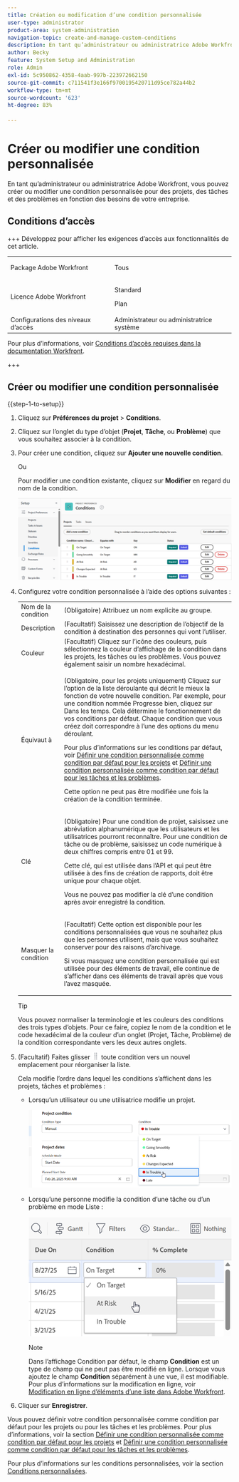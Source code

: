 ```yaml
---
title: Création ou modification d’une condition personnalisée
user-type: administrator
product-area: system-administration
navigation-topic: create-and-manage-custom-conditions
description: En tant qu’administrateur ou administratrice Adobe Workfront, vous pouvez créer ou modifier une condition personnalisée pour des projets, des tâches et des problèmes en fonction des besoins de votre entreprise.
author: Becky
feature: System Setup and Administration
role: Admin
exl-id: 5c950862-4358-4aab-997b-223972662150
source-git-commit: c711541f3e166f9700195420711d95ce782a44b2
workflow-type: tm+mt
source-wordcount: '623'
ht-degree: 83%

---
```


# Créer ou modifier une condition personnalisée

En tant qu’administrateur ou administratrice Adobe Workfront, vous pouvez créer ou modifier une condition personnalisée pour des projets, des tâches et des problèmes en fonction des besoins de votre entreprise.

## Conditions d’accès

+++ Développez pour afficher les exigences d’accès aux fonctionnalités de cet article.

<table style="table-layout:auto"> 
 <col> 
 <col> 
 <tbody> 
  <tr> 
   <td>Package Adobe Workfront</td> 
   <td><p>Tous</p></td> 
  </tr> 
  <tr> 
   <td>Licence Adobe Workfront</td> 
   <td><p>Standard</p>
       <p>Plan</p></td>
  </tr> 
  <tr> 
   <td>Configurations des niveaux d’accès</td> 
   <td>Administrateur ou administratrice système</td> 
  </tr> 
 </tbody> 
</table>

Pour plus d’informations, voir [Conditions d’accès requises dans la documentation Workfront](/help/quicksilver/administration-and-setup/add-users/access-levels-and-object-permissions/access-level-requirements-in-documentation.md).

+++

## Créer ou modifier une condition personnalisée

{{step-1-to-setup}}

1. Cliquez sur **Préférences du projet** > **Conditions**.

1. Cliquez sur l’onglet du type d’objet (**Projet**, **Tâche**, ou **Problème**) que vous souhaitez associer à la condition.

1. Pour créer une condition, cliquez sur **Ajouter une nouvelle condition**.

   Ou

   Pour modifier une condition existante, cliquez sur **Modifier** en regard du nom de la condition.

   ![Modifier la condition personnalisée](assets/custom-conditions-0825.png)

1. Configurez votre condition personnalisée à l’aide des options suivantes :

   <table style="table-layout:auto"> 
    <col> 
    <col> 
    <tbody> 
     <tr> 
      <td>Nom de la condition</td> 
      <td>(Obligatoire) Attribuez un nom explicite au groupe.</td> 
     </tr> 
     <tr> 
      <td>Description</td> 
      <td>(Facultatif) Saisissez une description de l’objectif de la condition à destination des personnes qui vont l’utiliser.</td> 
     </tr> 
     <tr> 
      <td>Couleur</td> 
      <td>(Facultatif) Cliquez sur l’icône des couleurs, puis sélectionnez la couleur d’affichage de la condition dans les projets, les tâches ou les problèmes. Vous pouvez également saisir un nombre hexadécimal.</td> 
     </tr> 
     <tr> 
      <td>Équivaut à </td> 
      <td><p>(Obligatoire, pour les projets uniquement) Cliquez sur l’option de la liste déroulante qui décrit le mieux la fonction de votre nouvelle condition. Par exemple, pour une condition nommée Progresse bien, cliquez sur Dans les temps. Cela détermine le fonctionnement de vos conditions par défaut. Chaque condition que vous créez doit correspondre à l’une des options du menu déroulant.</p>
      <p>Pour plus d’informations sur les conditions par défaut, voir <a href="../../../administration-and-setup/customize-workfront/create-manage-custom-conditions/set-custom-condition-default-projects.md" class="MCXref xref">Définir une condition personnalisée comme condition par défaut pour les projets</a> et <a href="../../../administration-and-setup/customize-workfront/create-manage-custom-conditions/set-custom-condition-default-tasks-issues.md" class="MCXref xref">Définir une condition personnalisée comme condition par défaut pour les tâches et les problèmes</a>.</p>
      <p>Cette option ne peut pas être modifiée une fois la création de la condition terminée.</p></td> 
     </tr> 
     <tr> 
      <td>Clé</td> 
      <td><p>(Obligatoire) Pour une condition de projet, saisissez une abréviation alphanumérique que les utilisateurs et les utilisatrices pourront reconnaître. Pour une condition de tâche ou de problème, saisissez un code numérique à deux chiffres compris entre 01 et 99. </p>
      <p>Cette clé, qui est utilisée dans l’API et qui peut être utilisée à des fins de création de rapports, doit être unique pour chaque objet.</p>
      <p>Vous ne pouvez pas modifier la clé d’une condition après avoir enregistré la condition. </p></td> 
     </tr> 
     <tr> 
      <td>Masquer la condition</td> 
      <td><p>(Facultatif) Cette option est disponible pour les conditions personnalisées que vous ne souhaitez plus que les personnes utilisent, mais que vous souhaitez conserver pour des raisons d’archivage. </p>
      <p>Si vous masquez une condition personnalisée qui est utilisée pour des éléments de travail, elle continue de s’afficher dans ces éléments de travail après que vous l’avez masquée. </p></td> 
     </tr> 
    </tbody> 
   </table>

   >[!TIP]
   >
   >Vous pouvez normaliser la terminologie et les couleurs des conditions des trois types d’objets. Pour ce faire, copiez le nom de la condition et le code hexadécimal de la couleur d’un onglet (Projet, Tâche, Problème) de la condition correspondante vers les deux autres onglets.

1. (Facultatif) Faites glisser ![icône Déplacer](assets/move-icon---dots.png) toute condition vers un nouvel emplacement pour réorganiser la liste.

   Cela modifie l’ordre dans lequel les conditions s’affichent dans les projets, tâches et problèmes :

   * Lorsqu’un utilisateur ou une utilisatrice modifie un projet.

     ![Modifier la condition lors de la modification du projet](assets/change-condition-edit-project-0825.png)

   * Lorsqu’une personne modifie la condition d’une tâche ou d’un problème en mode Liste :

     ![Modifier la condition dans la liste](assets/change-conditions-list-dropdown-0925.png)

     >[!NOTE]
     >
     >Dans l’affichage Condition par défaut, le champ **Condition** est un type de champ qui ne peut pas être modifié en ligne. Lorsque vous ajoutez le champ **Condition** séparément à une vue, il est modifiable. Pour plus d’informations sur la modification en ligne, voir [Modification en ligne d’éléments d’une liste dans Adobe Workfront](/help/quicksilver/workfront-basics/navigate-workfront/use-lists/inline-edit-objects.md).

1. Cliquer sur **Enregistrer**.

Vous pouvez définir votre condition personnalisée comme condition par défaut pour les projets ou pour les tâches et les problèmes. Pour plus d’informations, voir la section [Définir une condition personnalisée comme condition par défaut pour les projets](../../../administration-and-setup/customize-workfront/create-manage-custom-conditions/set-custom-condition-default-projects.md) et [Définir une condition personnalisée comme condition par défaut pour les tâches et les problèmes](../../../administration-and-setup/customize-workfront/create-manage-custom-conditions/set-custom-condition-default-tasks-issues.md).

Pour plus d’informations sur les conditions personnalisées, voir la section [Conditions personnalisées](../../../administration-and-setup/customize-workfront/create-manage-custom-conditions/custom-conditions.md).


<!-- THIS WAS ORIGINALLY BETWEEN THE OTHER TWO BULLETS.
   * When a user is changing the condition for a task or issue on the Updates tab:

     ![Change condition when updating comment](assets/change-condition-update-comment.png)
   -->
